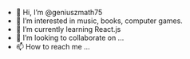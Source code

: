 - 👋 Hi, I’m @geniuszmath75
- 👀 I’m interested in music, books, computer games.
- 🌱 I’m currently learning React.js
- 💞️ I’m looking to collaborate on ...
- 📫 How to reach me ...
